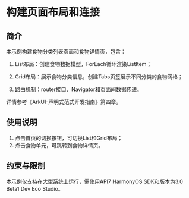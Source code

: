 # 构建页面布局和连接
## 简介
本示例构建食物分类列表页面和食物详情页，包含：

1. List布局：创建食物数据模型，ForEach循环渲染ListItem；

2. Grid布局：展示食物分类信息，创建Tabs页签展示不同分类的食物网格；

3. 路由机制：router接口、Navigator和页面间数据传递。

详情参考《ArkUI-声明式范式开发指南》第四章。

## 使用说明
1. 点击首页的切换按钮，可切换List和Grid布局；
2. 点击食物单元，可跳转到食物详情页。

## 约束与限制
本示例仅支持在大型系统上运行，需使用API7 HarmonyOS SDK和版本为3.0 Beta1 Dev Eco Studio。